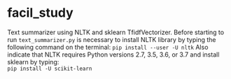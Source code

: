 # facil_study
 Text summarizer using NLTK and sklearn TfidfVectorizer.
 Before starting to run `text_summarizer.py` is necessary to install NLTK library by typing the following command on the terminal:
 `pip install --user -U nltk`
 Also indicate that NLTK requires Python versions 2.7, 3.5, 3.6, or 3.7
 and install sklearn by typing:  
 `pip install -U scikit-learn`
